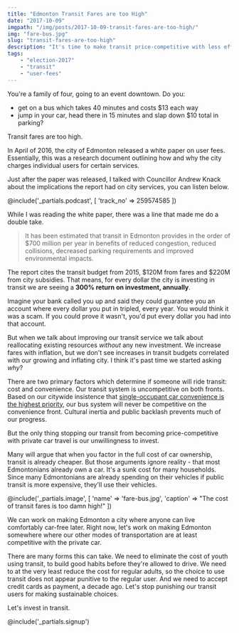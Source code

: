 ```yaml
---
title: "Edmonton Transit Fares are too High"
date: "2017-10-09"
imgpath: "/img/posts/2017-10-09-transit-fares-are-too-high/"
img: "fare-bus.jpg"
slug: "transit-fares-are-too-high"
description: "It's time to make transit price-competitive with less efficient modes of transportation"
tags: 
    - "election-2017"
    - "transit"
    - "user-fees"
---
```


You're a family of four, going to an event downtown. Do you:
* get on a bus which takes 40 minutes and costs $13 each way
* jump in your car, head there in 15 minutes and slap down $10 total in parking?

Transit fares are too high.

In April of 2016, the city of Edmonton released a white paper on user fees. Essentially, this was a research document outlining
how and why the city charges individual users for certain services.

Just after the paper was released, I talked with Councillor Andrew Knack about the implications the report had on city services,
you can listen below.

@include('_partials.podcast', [ 'track_no' => 259574585 ])

While I was reading the white paper, there was a line that made me do a double take.

> It has been estimated that transit in Edmonton provides in the order of $700 million per year in benefits of reduced congestion,
  reduced collisions, decreased parking requirements and improved environmental impacts.

The report cites the transit budget from 2015, $120M from fares and $220M from city subsidies. That means, for every dollar
the city is investing in transit we are seeing a **300% return on investment, annually**.

Imagine your bank called you up and said they could guarantee you an account where every dollar you put in tripled, every year.
You would think it was a scam. If you could prove it wasn't, you'd put every dollar you had into that account.

But when we talk about improving our transit service we talk about reallocating existing resources *without* any new investment.
We increase fares with inflation, but we don't see increases in transit budgets correlated with our growing and inflating city.
I think it's past time we started asking *why*?

There are two primary factors which determine if someone will ride transit: cost and convenience. Our transit system
is uncompetitive on both fronts. Based on our citywide insistence that [single-occupant car convenience is the highest priority](http://edmontonjournal.com/news/local-news/pedestrians-angry-at-decision-to-bring-back-jasper-avenue-right-turn-lane),
our bus system will never be competitive on the convenience front. Cultural inertia and public backlash prevents much of our progress.

But the only thing stopping our transit from becoming price-competitive with private car travel is our unwillingness to invest.

Many will argue that when you factor in the full cost of car ownership, transit is already cheaper. But those arguments ignore
reality - that most Edmontonians already own a car. It's a sunk cost for many households. Since many Edmontonians are already spending
on their vehicles if public transit is more expensive, they'll use their vehicles.

@include('_partials.image', [ 'name' => 'fare-bus.jpg', 'caption' => "The cost of transit fares is too damn high!" ])

We can work on making Edmonton a city where anyone can live comfortably car-free later. Right now, let's work on making Edmonton
somewhere where our other modes of transportation are at least competitive with the private car.

There are many forms this can take. We need to eliminate the cost of youth using transit, to build good habits before they're
allowed to drive. We need to at the very least reduce the cost for regular adults, so the choice to use transit does not
appear punitive to the regular user. And we need to accept credit cards as payment, a decade ago. Let's stop punishing our
transit users for making sustainable choices.

Let's invest in transit.

@include('_partials.signup')
